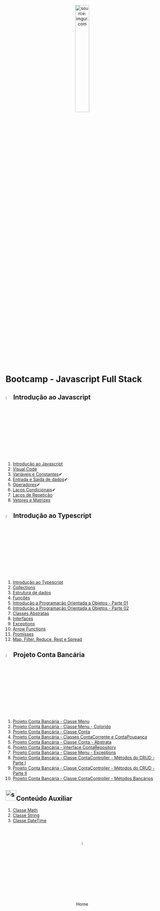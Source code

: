 <div align="center">
    <img src="https://i.imgur.com/r9lrbPG.png" title="source: imgur.com" width="30%"/>
</div>
<h1>Bootcamp - Javascript Full Stack </h1>

<h2><img src="https://i.imgur.com/r9lrbPG.png" title="source: imgur.com" width="5%"/>Introdução ao Javascript</h2>

1. <a href="01.md">Introdução ao Javascript</a>
2. <a href="02.md">Visual Code</a>
3. <a href="03.md">Variáveis e Constantes</a>✔
4. <a href="04.md">Entrada e Saída de dados</a>✔
5. <a href="05.md">Operadores</a>✔
6. <a href="06.md">Laços Condicionais</a>✔
7. <a href="07.md">Laços de Repetição</a>
8. <a href="08.md">Vetores e Matrizes</a>

<h2><img src="https://i.imgur.com/izFuHID.png" title="source: imgur.com" width="5%"/>Introdução ao Typescript</h2>

1. <a href="09.md">Introdução ao Typescript</a>
2. <a href="10.md">Collections</a>
3. <a href="11.md">Estrutura de dados</a>
4. <a href="12.md">Funções</a>
5. <a href="13.md">Introdução a Programação Orientada a Objetos - Parte 01</a>
6. <a href="14.md">Introdução a Programação Orientada a Objetos - Parte 02</a>
7. <a href="15.md">Classes Abstratas</a>
8. <a href="16.md">Interfaces</a>
9. <a href="17.md">Exceptions</a>
10. <a href="18.md">Arrow Functions</a>
11. <a href="19.md">Promisses</a>
12. <a href="20.md">Map, Filter, Reduce, Rest e Spread</a>

<h2><img src="https://i.imgur.com/izFuHID.png" title="source: imgur.com" width="5%"/>Projeto Conta Bancária</h2>

1. <a href="pr01.md">Projeto Conta Bancária - Classe Menu</a>
2. <a href="pr02.md">Projeto Conta Bancária - Classe Menu - Colorido</a>
3. <a href="pr03.md">Projeto Conta Bancária - Classe Conta</a>
4. <a href="pr04.md">Projeto Conta Bancária - Classes ContaCorrente e ContaPoupanca</a>
5. <a href="pr05.md">Projeto Conta Bancária - Classe Conta - Abstrata</a>
6. <a href="pr06.md">Projeto Conta Bancária - Interface ContaRepository</a>
7. <a href="pr07.md">Projeto Conta Bancária - Classe Menu - Exceptions</a>
8. <a href="pr08.md">Projeto Conta Bancária - Classe ContaController - Métodos do CRUD - Parte I</a>
9. <a href="pr09.md">Projeto Conta Bancária - Classe ContaController - Métodos do CRUD - Parte II</a>
10. <a href="pr10.md">Projeto Conta Bancária - Classe ContaController - Métodos Bancários</a>

<h2><img src="https://i.imgur.com/r9lrbPG.png" title="source: imgur.com" width="35px"/>Conteúdo Auxiliar</h2>

1. <a href="b01.md">Classe Math</a>
2. <a href="b02.md">Classe String</a>
3. <a href="b03.md">Classe DateTime</a>

<br /><br />
	

<div align="center"><a href="../README.md"><img src="https://i.imgur.com/kfHCxif.png" title="source: imgur.com" width="5%"/></a></div>
<div align="center">Home</div>